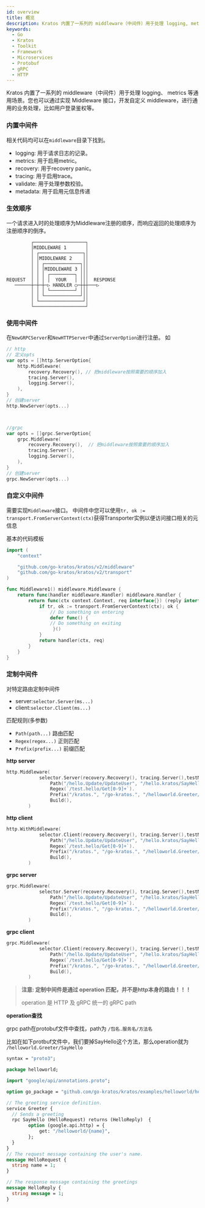 ```yaml
---
id: overview
title: 概览
description: Kratos 内置了一系列的 middleware（中间件）用于处理 logging, metrics 等通用场景。您也可以通过实现 Middleware 接口，开发自定义 middleware，进行通用的业务处理，比如用户登录鉴权等。
keywords:
  - Go
  - Kratos
  - Toolkit
  - Framework
  - Microservices
  - Protobuf
  - gRPC
  - HTTP
---
```

Kratos 内置了一系列的 middleware（中间件）用于处理 logging、 metrics 等通用场景。您也可以通过实现 Middleware 接口，开发自定义 middleware，进行通用的业务处理，比如用户登录鉴权等。

### 内置中间件
相关代码均可以在`middleware`目录下找到。
* logging: 用于请求日志的记录。
* metrics: 用于启用metric。
* recovery: 用于recovery panic。
* tracing: 用于启用trace。
* validate: 用于处理参数校验。
* metadata: 用于启用元信息传递

### 生效顺序
一个请求进入时的处理顺序为Middleware注册的顺序，而响应返回的处理顺序为注册顺序的倒序。

```
         ┌───────────────────┐
         │MIDDLEWARE 1       │
         │ ┌────────────────┐│
         │ │MIDDLEWARE 2    ││
         │ │ ┌─────────────┐││
         │ │ │MIDDLEWARE 3 │││
         │ │ │ ┌─────────┐ │││
REQUEST  │ │ │ │  YOUR   │ │││  RESPONSE
   ──────┼─┼─┼─▷ HANDLER ○─┼┼┼───▷
         │ │ │ └─────────┘ │││
         │ │ └─────────────┘││
         │ └────────────────┘│
         └───────────────────┘
```

### 使用中间件
在`NewGRPCServer`和`NewHTTPServer`中通过`ServerOption`进行注册。
如
```go
// http
// 定义opts
var opts = []http.ServerOption{
	http.Middleware(
		recovery.Recovery(), // 把middleware按照需要的顺序加入
		tracing.Server(),
		logging.Server(),
	),
}
// 创建server
http.NewServer(opts...)



//grpc
var opts = []grpc.ServerOption{
	grpc.Middleware(
		recovery.Recovery(),  // 把middleware按照需要的顺序加入
		tracing.Server(),
		logging.Server(),
	),
}
// 创建server
grpc.NewServer(opts...)

```


### 自定义中间件
需要实现`Middleware`接口。
中间件中您可以使用`tr, ok := transport.FromServerContext(ctx)`获得Transporter实例以便访问接口相关的元信息

基本的代码模板
```go
import (
	"context"

	"github.com/go-kratos/kratos/v2/middleware"
	"github.com/go-kratos/kratos/v2/transport"
)

func Middleware1() middleware.Middleware {
	return func(handler middleware.Handler) middleware.Handler {
		return func(ctx context.Context, req interface{}) (reply interface{}, err error) {
			if tr, ok := transport.FromServerContext(ctx); ok {
				// Do something on entering 
				defer func() { 
				// Do something on exiting
				 }()
			}
			return handler(ctx, req)
		}
	}
}
```

### 定制中间件

对特定路由定制中间件
- server:`selector.Server(ms...)` 
- client:`selector.Client(ms...)`

匹配规则(多参数)
- `Path(path...)`		路由匹配
- `Regex(regex...)` 	正则匹配
- `Prefix(prefix...)` 	前缀匹配

**http server**

```go
http.Middleware(
			selector.Server(recovery.Recovery(), tracing.Server(),testMiddleware).
				Path("/hello.Update/UpdateUser", "/hello.kratos/SayHello").
				Regex(`/test.hello/Get[0-9]+`).
				Prefix("/kratos.", "/go-kratos.", "/helloworld.Greeter/").
				Build(),
		)
```

**http client**

```go
http.WithMiddleware(
			selector.Client(recovery.Recovery(), tracing.Server(),testMiddleware).
				Path("/hello.Update/UpdateUser", "/hello.kratos/SayHello").
				Regex(`/test.hello/Get[0-9]+`).
				Prefix("/kratos.", "/go-kratos.", "/helloworld.Greeter/").
				Build(),
		)
```

**grpc server**

```go
grpc.Middleware(
			selector.Server(recovery.Recovery(), tracing.Server(),testMiddleware).
				Path("/hello.Update/UpdateUser", "/hello.kratos/SayHello").
				Regex(`/test.hello/Get[0-9]+`).
				Prefix("/kratos.", "/go-kratos.", "/helloworld.Greeter/").
				Build(),
		)
```

**grpc client**

```go
grpc.Middleware(
			selector.Client(recovery.Recovery(), tracing.Server(),testMiddleware).
				Path("/hello.Update/UpdateUser", "/hello.kratos/SayHello").
				Regex(`/test.hello/Get[0-9]+`).
				Prefix("/kratos.", "/go-kratos.", "/helloworld.Greeter/").
				Build(),
		)
```

> **注意: 定制中间件是通过 operation 匹配，并不是http本身的路由！！！** 
>
> operation 是 HTTP 及 gRPC 统一的 gRPC path

**operation查找**

grpc path在protobuf文件中查找，path为 `/包名.服务名/方法名`

比如在如下protbuf文件中，我们要掉SayHello这个方法，那么operation就为 `/helloworld.Greeter/SayHello`
```protobuf
syntax = "proto3";

package helloworld;

import "google/api/annotations.proto";

option go_package = "github.com/go-kratos/kratos/examples/helloworld/helloworld";

// The greeting service definition.
service Greeter {
  // Sends a greeting
  rpc SayHello (HelloRequest) returns (HelloReply)  {
        option (google.api.http) = {
            get: "/helloworld/{name}",
        };
  }
}
// The request message containing the user's name.
message HelloRequest {
  string name = 1;
}

// The response message containing the greetings
message HelloReply {
  string message = 1;
}
```

